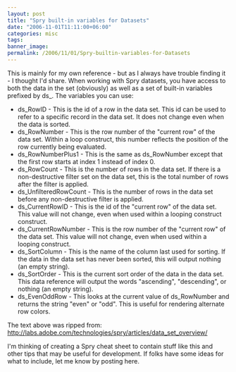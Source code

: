 ```yaml
---
layout: post
title: "Spry built-in variables for Datasets"
date: "2006-11-01T11:11:00+06:00"
categories: misc 
tags: 
banner_image: 
permalink: /2006/11/01/Spry-builtin-variables-for-Datasets
---
```


This is mainly for my own reference - but as I always have trouble finding it - I thought I'd share. When working with Spry datasets, you have access to both the data in the set (obviously) as well as a set of built-in variables prefixed by ds_. The variables you can use:


<ul>
<li>ds_RowID - This is the id of a row in the data set. This id can be used to refer to a specific record in the data set. It does not change even when the data is sorted.
<li>ds_RowNumber - This is the row number of the "current row" of the data set. Within a loop construct, this number reflects the position of the row currently being evaluated.
<li>ds_RowNumberPlus1 - This is the same as ds_RowNumber except that the first row starts at index 1 instead of index 0.
<li>ds_RowCount - This is the number of rows in the data set. If there is a non-destructive filter set on the data set, this is the total number of rows after the filter is applied.
<li>ds_UnfilteredRowCount - This is the number of rows in the data set before any non-destructive filter is applied.
<li>ds_CurrentRowID - This is the id of the "current row" of the data set. This value will not change, even when used within a looping construct construct.
<li>ds_CurrentRowNumber - This is the row number of the "current row" of the data set. This value will not change, even when used within a looping construct.
<li>ds_SortColumn - This is the name of the column last used for sorting. If the data in the data set has never been sorted, this will output nothing (an empty string).
<li>ds_SortOrder - This is the current sort order of the data in the data set. This data reference will output the words "ascending", "descending", or nothing (an empty string).
<li>ds_EvenOddRow - This looks at the current value of ds_RowNumber and returns the string "even" or "odd". This is useful for rendering alternate row colors.
</ul>

The text above was ripped from: <a href="http://labs.adobe.com/technologies/spry/articles/data_set_overview/">http://labs.adobe.com/technologies/spry/articles/data_set_overview/</a>

I'm thinking of creating a Spry cheat sheet to contain stuff like this and other tips that may be useful for development. If folks have some ideas for what to include, let me know by posting here.